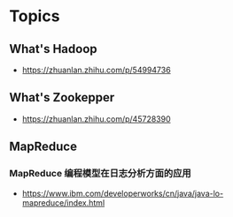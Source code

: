 # Topics

## What's Hadoop

* https://zhuanlan.zhihu.com/p/54994736







## What's Zookepper

* https://zhuanlan.zhihu.com/p/45728390



## MapReduce

### MapReduce 编程模型在日志分析方面的应用

* https://www.ibm.com/developerworks/cn/java/java-lo-mapreduce/index.html

